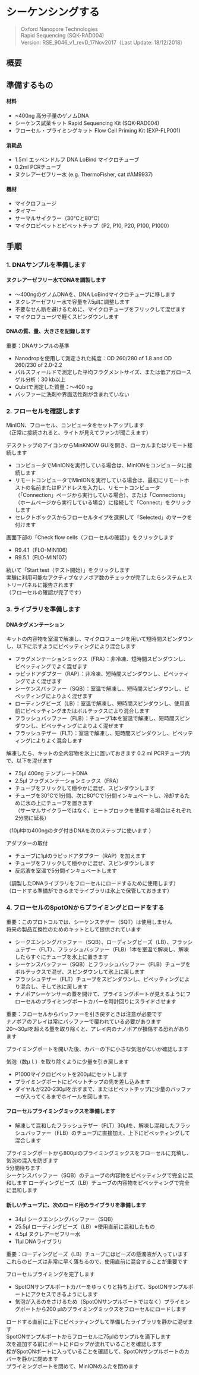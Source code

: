 # シーケンシングする
  
> Oxford Nanopore Technologies  
> Rapid Sequencing (SQK-RAD004)  
> Version: RSE_9046_v1_revD_17Nov2017（Last Update: 18/12/2018）  

## 概要


## 準備するもの

#### 材料  
- ~400ng 高分子量のゲノムDNA  
- シーケンス試薬キット Rapid Sequencing Kit (SQK-RAD004)  
- フローセル・プライミングキット Flow Cell Priming Kit (EXP-FLP001)  

#### 消耗品  
- 1.5ml エッペンドルフ DNA LoBind マイクロチューブ
- 0.2ml PCRチューブ
- ヌクレアーゼフリー水 (e.g. ThermoFisher, cat #AM9937)  

#### 機材  
- マイクロフュージ
- タイマー
- サーマルサイクラー（30°Cと80°C）  
- マイクロピペットとピペットチップ（P2, P10, P20, P100, P1000）


## 手順

### 1. DNAサンプルを準備します  

#### ヌクレアーゼフリー水でDNAを調製します  
- 〜400ngのゲノムDNAを、DNA LoBindマイクロチューブに移します
- ヌクレアーゼフリー水で容量を7.5μlに調整します
- 不要なせん断を避けるために、マイクロチューブをフリックして混ぜます
- マイクロフュージで軽くスピンダウンします  

#### DNAの質、量、大きさを記録します


重要：DNAサンプルの基準  
- Nanodropを使用して測定された純度：OD 260/280 of 1.8 and OD 260/230 of 2.0-2.2
- パルスフィールドで測定した平均フラグメントサイズ、または低アガロースゲル分析：30 kb以上
- Qubitで測定した質量：〜400 ng
- バッファーに洗剤や界面活性剤が含まれていない


### 2. フローセルを確認します
MinION、フローセル、コンピュータをセットアップします    
（正常に接続されると、ライトが見えてファンが聞こえます）

デスクトップのアイコンからMinKNOW GUIを開き、ローカルまたはリモート接続します  
- コンピュータでMinIONを実行している場合は、MinIONをコンピュータに接続します  
- リモートコンピュータでMinIONを実行している場合は、最初にリモートホストの名前またはIPアドレスを入力し、リモートコンピュータ（「Connection」ページから実行している場合）、または「Connections」（ホームページから実行している場合）に接続して「Connect」をクリックします  
- セレクトボックスからフローセルタイプを選択して「Selected」のマークを付けます  

画面下部の「Check flow cells（フローセルの確認）」をクリックします  　
- R9.4.1（FLO-MIN106）
- R9.5.1（FLO-MIN107）

続いて「Start test（テスト開始）」をクリックします  
実験に利用可能なアクティブなナノポア数のチェックが完了したらシステムヒストリーパネルに報告されます  
（フローセルの確認が完了です）  

### 3. ライブラリを準備します

#### DNAタグメンテーション  

キットの内容物を室温で解凍し、マイクロフュージを用いて短時間スピンダウンし、以下に示すようにピペッティングにより混合します
- フラグメンテーションミックス（FRA）：非冷凍、短時間スピンダウンし、ピペッティングでよく混ぜます
- ラピッドアダプター（RAP）：非冷凍、短時間スピンダウンし、ピペッティングでよく混ぜます
- シーケンスバッファー（SQB）：室温で解凍し、短時間スピンダウンし、ピペッティングによりよく混ぜます
- ローディングビーズ（LB）：室温で解凍し、短時間スピンダウンし、使用直前にピペッティングまたはボルテックスにより混合します
- フラッシュバッファー（FLB）：チューブ1本を室温で解凍し、短時間スピンダウンし、ピペッティングによりよく混ぜます
- フラッシュテザー（FLT）：室温で解凍し、短時間スピンダウンし、ピペッティングによりよく混合します

解凍したら、キットの全内容物を氷上に置いておきます
0.2 ml PCRチューブ内で、以下を混ぜます
- 7.5μl 400ng テンプレートDNA
- 2.5μl フラグメンテーションミックス（FRA）  
- チューブをフリックして穏やかに混ぜ、スピンダウンします  
- チューブを30℃で1分間、次に80℃で1分間インキュベートし、冷却するために氷の上にチューブを置きます  
（サーマルサイクラーではなく、ヒートブロックを使用する場合はそれぞれ2分間に延長）

（10μl中の400ngのタグ付きDNAを次のステップに使います ）

アダプターの取付
- チューブに1μlのラピッドアダプター（RAP）を加えます
- チューブをフリックして穏やかに混ぜ、スピンダウンします
- 反応液を室温で5分間インキュベートします

（調製したDNAライブラリをフローセルにロードするために使用します）  
（ロードする準備ができるまでライブラリは氷上で保管しておきます）  

### 4. フローセルのSpotONからプライミングとロードをする
重要：このプロトコルでは、シーケンステザー（SQT）は使用しません  
将来の製品互換性のためのキットとして提供されています

- シークエンシングバッファー（SQB）、ローディングビーズ（LB）、フラッシュテザー（FLT）、フラッシュバッファー（FLB）1本を室温で解凍し、解凍したらすぐにチューブを氷上に置きます
- シーケンスバッファー（SQB）とフラッシュバッファー（FLB）チューブをボルテックスで混ぜ、スピンダウンして氷上に戻します
- フラッシュテザー（FLT）チューブをスピンダウンし、ピペッティングにより混合し、そして氷に戻します
- ナノポアシーケンサーの蓋を開けて、プライミングポートが見えるようにフローセルのプライミングポートカバーを時計回りにスライドさせます

重要：フローセルからバッファーを引き戻すときは注意が必要です  
ナノポアのアレイは常にバッファーで覆われている必要があります  
20〜30μlを超える量を取り除くと、アレイ内のナノポアが損傷する恐れがあります  

プライミングポートを開いた後、カバーの下に小さな気泡がないか確認します  

気泡（数μｌ）を取り除くように少量を引き戻します    
 - P1000マイクロピペットを200μlにセットします  
 - プライミングポートにピペットチップの先を差し込みます    
 - ダイヤルが220-230μlを示すまで、またはピペットチップに少量のバッファーが入ってくるまでホイールを回します。  


#### フローセルプライミングミックスを準備します  
 - 解凍して混和したフラッシュテザー（FLT）30μlを、解凍し混和したフラッシュバッファー（FLB）のチューブに直接加え、上下にピペッティングして混合します    

プライミングポートから800µlのプライミングミックスをフローセルに充填し、気泡の混入を防ぎます  
5分間待ちます  
シーケンスバッファー（SQB）のチューブの内容物をピペッティングで完全に混和します
ローディングビーズ（LB）チューブの内容物をピペッティングで完全に混和します  

#### 新しいチューブに、次のロード用のライブラリを準備します
 - 34μl シークエンシングバッファー（SQB）
 - 25.5μl ローディングビーズ（LB）※使用直前に混和したもの
 - 4.5μl ヌクレアーゼフリー水
 - 11μl DNAライブラリ


重要：ローディングビーズ（LB）チューブにはビーズの懸濁液が入っています    
これらのビーズは非常に早く落ちるので、使用直前に混合することが重要です  

フローセルプライミングを完了します  
 - SpotONサンプルポートカバーをゆっくりと持ち上げて、SpotONサンプルポートにアクセスできるようにします     
 - 気泡が入るのをさけるため（SpotONサンプルポートではなく）プライミングポートから200 µlのプライミングミックスをフローセルにロードします    


ロードする直前に上下にピペッティングして準備したライブラリを静かに混ぜます   
SpotONサンプルポートからフローセルに75µlのサンプルを滴下します    
次を追加する前にポートにドロップが流れていることを確認します  
栓がSpotONポートに入っていることを確認して、SpotONサンプルポートのカバーを静かに閉めます    
プライミングポートを閉めて、MinIONのふたを閉めます  
